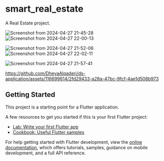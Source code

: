 # smart_real_estate

A Real Estate project.

![Screenshot from 2024-04-27 21-45-28](https://github.com/DheyaAlqaderi/final_real-estate_app_flutter/assets/116699614/61d40b3d-fb73-4721-a999-3c22c43e3d9a)
![Screenshot from 2024-04-27 22-00-13](https://github.com/DheyaAlqaderi/final_real-estate_app_flutter/assets/116699614/38599082-2c66-46eb-85b6-ec613e5be026)

![Screenshot from 2024-04-27 21-52-06](https://github.com/DheyaAlqaderi/final_real-estate_app_flutter/assets/116699614/0dc4ec6e-a90e-4f1c-856b-ad8d8ffa5c64)
![Screenshot from 2024-04-27 22-02-11](https://github.com/DheyaAlqaderi/final_real-estate_app_flutter/assets/116699614/993642a0-ed82-4a5d-a22a-837d69b2dc4c)


![Screenshot from 2024-04-27 21-57-41](https://github.com/DheyaAlqaderi/final_real-estate_app_flutter/assets/116699614/49eb4371-1cb0-499d-bdc8-996b81e930dd)

https://github.com/DheyaAlqaderi/ds-application/assets/116699614/2fd29433-a28a-47bc-9fcf-4ae1d508b973

## Getting Started

This project is a starting point for a Flutter application.

A few resources to get you started if this is your first Flutter project:

- [Lab: Write your first Flutter app](https://docs.flutter.dev/get-started/codelab)
- [Cookbook: Useful Flutter samples](https://docs.flutter.dev/cookbook)

For help getting started with Flutter development, view the
[online documentation](https://docs.flutter.dev/), which offers tutorials,
samples, guidance on mobile development, and a full API reference.
